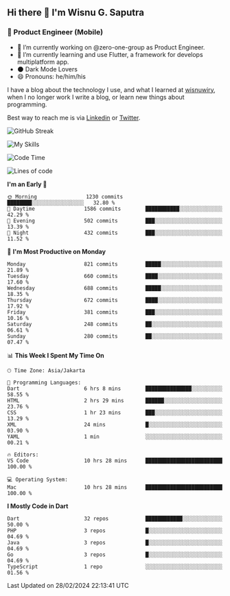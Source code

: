 ## Hi there 👋 I'm Wisnu G. Saputra

### :mobile_phone_off: Product Engineer (Mobile)

- 🔭 I’m currently working on @zero-one-group as Product Engineer.
- 🌱 I’m currently learning and use Flutter, a framework for develops multiplatform app.
- 🌑 Dark Mode Lovers
- 😄 Pronouns: he/him/his

I have a blog about the technology I use, and what I learned at [wisnuwiry](https://wisnuwiry.space/), when I no longer work I write a blog, or learn new things about programming.

Best way to reach me is via [Linkedin](https://www.linkedin.com/in/wisnu-saputra/) or [Twitter](https://twitter.com/wisnuwiry).

![GitHub Streak](https://streak-stats.demolab.com?user=wisnuwiry&theme=dark&hide_border=true)

![My Skills](https://skillicons.dev/icons?i=dart,flutter,kotlin,swift,go,js,css,neovim,git,linux&perline=5)

<!--START_SECTION:waka-->
![Code Time](http://img.shields.io/badge/Code%20Time-1%2C092%20hrs%2043%20mins-blue)

![Lines of code](https://img.shields.io/badge/From%20Hello%20World%20I%27ve%20Written-4.4%20million%20lines%20of%20code-blue)

**I'm an Early 🐤** 

```text
🌞 Morning                1230 commits        ████████░░░░░░░░░░░░░░░░░   32.80 % 
🌆 Daytime                1586 commits        ███████████░░░░░░░░░░░░░░   42.29 % 
🌃 Evening                502 commits         ███░░░░░░░░░░░░░░░░░░░░░░   13.39 % 
🌙 Night                  432 commits         ███░░░░░░░░░░░░░░░░░░░░░░   11.52 % 
```
📅 **I'm Most Productive on Monday** 

```text
Monday                   821 commits         █████░░░░░░░░░░░░░░░░░░░░   21.89 % 
Tuesday                  660 commits         ████░░░░░░░░░░░░░░░░░░░░░   17.60 % 
Wednesday                688 commits         █████░░░░░░░░░░░░░░░░░░░░   18.35 % 
Thursday                 672 commits         ████░░░░░░░░░░░░░░░░░░░░░   17.92 % 
Friday                   381 commits         ███░░░░░░░░░░░░░░░░░░░░░░   10.16 % 
Saturday                 248 commits         ██░░░░░░░░░░░░░░░░░░░░░░░   06.61 % 
Sunday                   280 commits         ██░░░░░░░░░░░░░░░░░░░░░░░   07.47 % 
```


📊 **This Week I Spent My Time On** 

```text
🕑︎ Time Zone: Asia/Jakarta

💬 Programming Languages: 
Dart                     6 hrs 8 mins        ███████████████░░░░░░░░░░   58.55 % 
HTML                     2 hrs 29 mins       ██████░░░░░░░░░░░░░░░░░░░   23.76 % 
CSS                      1 hr 23 mins        ███░░░░░░░░░░░░░░░░░░░░░░   13.29 % 
XML                      24 mins             █░░░░░░░░░░░░░░░░░░░░░░░░   03.90 % 
YAML                     1 min               ░░░░░░░░░░░░░░░░░░░░░░░░░   00.21 % 

🔥 Editors: 
VS Code                  10 hrs 28 mins      █████████████████████████   100.00 % 

💻 Operating System: 
Mac                      10 hrs 28 mins      █████████████████████████   100.00 % 
```

**I Mostly Code in Dart** 

```text
Dart                     32 repos            ████████████░░░░░░░░░░░░░   50.00 % 
PHP                      3 repos             █░░░░░░░░░░░░░░░░░░░░░░░░   04.69 % 
Java                     3 repos             █░░░░░░░░░░░░░░░░░░░░░░░░   04.69 % 
Go                       3 repos             █░░░░░░░░░░░░░░░░░░░░░░░░   04.69 % 
TypeScript               1 repo              ░░░░░░░░░░░░░░░░░░░░░░░░░   01.56 % 
```




 Last Updated on 28/02/2024 22:13:41 UTC
<!--END_SECTION:waka-->
